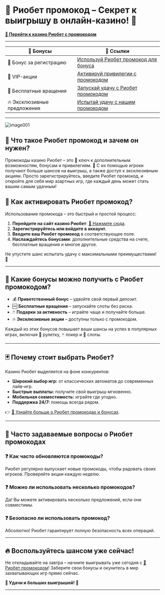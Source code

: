 # 🎰 Риобет промокод – Секрет к выигрышу в онлайн-казино! 🎲  
**[🔗 Перейти к казино Риобет с промокодом](https://brandplay.link/dtx89f2L)**  

---

| 🎁 **Бонусы**         | 🔗 **Ссылки**                                                                 |
|------------------------|------------------------------------------------------------------------------|
| 🎉 Бонус за регистрацию | [Используй Риобет промокод для бонуса](https://brandplay.link/dtx89f2L)     |
| 💎 VIP-акции           | [Активируй привилегии с промокодом](https://brandplay.link/dtx89f2L)        |
| 🎲 Бесплатные вращения | [Запускай удачу с Риобет промокодом](https://brandplay.link/dtx89f2L)       |
| 🔥 Эксклюзивные предложения | [Испытай удачу с нашим промокодом](https://brandplay.link/dtx89f2L) |

---
![image001](https://github.com/user-attachments/assets/917f9550-d08c-4dda-b69b-d97b616c024a)

## 🎰 Что такое Риобет промокод и зачем он нужен?  

Промокоды казино Риобет – это 🔑 ключ к дополнительным возможностям, бонусам и привилегиям. 🎁 С их помощью игроки получают больше шансов на выигрыш, а также доступ к эксклюзивным акциям. Просто зарегистрируйтесь, введите Риобет промокод, и откройте для себя мир азартных игр, где каждый день может стать вашим самым удачным!  

## 🔑 Как активировать Риобет промокод?  

Использование промокода – это быстрый и простой процесс:  
1. **Перейдите на сайт казино Риобет**: [🔗 Нажмите сюда](https://brandplay.link/dtx89f2L).  
2. **Зарегистрируйтесь или войдите в аккаунт.**  
3. **Введите ваш Риобет промокод** в соответствующее поле.  
4. **Наслаждайтесь бонусами**: дополнительные средства на счете, бесплатные вращения и многое другое.  

Не упустите шанс испытать удачу с максимальными преимуществами! 💸  

---

## 🎁 Какие бонусы можно получить с Риобет промокодом?  

- 💰 **Приветственный бонус** – удвойте свой первый депозит.  
- 🆓 **Бесплатные вращения** – запускайте слоты без риска.  
- 🃏 **Подарки за активность** – играйте чаще и получайте больше.  
- 🔥 **Эксклюзивные акции** – доступны только с промокодом.  

Каждый из этих бонусов повышает ваши шансы на успех в популярных играх, включая 🎲 рулетку, 🃏 покер и 🎰 слоты.  

---

## 🃏 Почему стоит выбрать Риобет?  

Казино Риобет выделяется на фоне конкурентов:  
- **Широкий выбор игр:** от классических автоматов до современных лайв-игр.  
- **Быстрые выплаты:** получите свой выигрыш мгновенно.  
- **Мобильная совместимость:** играйте где угодно.  
- **Поддержка 24/7:** помощь всегда рядом.  

👉 [🔗 Узнайте больше о Риобет промокодах и бонусах](https://brandplay.link/dtx89f2L).  

---

## 🎲 Часто задаваемые вопросы о Риобет промокодах  

### ❓ Как часто обновляются промокоды?  
Риобет регулярно выпускает новые промокоды, чтобы радовать своих игроков. Проверяйте акции каждую неделю.  

### ❓ Можно ли использовать несколько промокодов?  
Да! Вы можете активировать несколько предложений, если они совместимы.  

### ❓ Безопасно ли использовать промокод?  
Абсолютно! Риобет гарантирует полную безопасность всех операций.  

---

## 🔥 Воспользуйтесь шансом уже сейчас!  

Не откладывайте на завтра – начните выигрывать уже сегодня с [🎰 Риобет промокодом](https://brandplay.link/dtx89f2L)! Заберите свои бонусы и окунитесь в мир захватывающих игр прямо сейчас.  

**💎 Удачи и больших выигрышей! 💸**  

---
